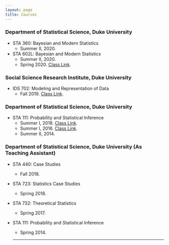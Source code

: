 ```yaml
---
layout: page
title: Courses
---
```


### Department of Statistical Science, Duke University
* STA 360: Bayesian and Modern Statistics
  * Summer II, 2020.
* STA 602L: Bayesian and Modern Statistics
  * Summer II, 2020.
  * Spring 2020. [Class Link](https://sta-602l-s20.github.io/Course-Website/).

### Social Science Research Institute, Duke University
* IDS 702: Modeling and Representation of Data
  * Fall 2019. [Class Link](https://ids-702-f19.github.io/Course-Website/).

### Department of Statistical Science, Duke University
* STA 111: Probability and Statistical Inference
  * Summer I, 2018. [Class Link](https://akandelanre.github.io/STA111-Summer2018-Course-Website/).
  * Summer I, 2016. [Class Link](https://akandelanre.github.io/STA111-Summer2016-Course-Website/).
  * Summer II, 2014.

### Department of Statistical Science, Duke University (As Teaching Assistant)
* STA 440: Case Studies
  * Fall 2018.

* STA 723: Statistics Case Studies
  * Spring 2018.

* STA 732: Theoretical Statistics
  * Spring 2017.

* STA 111: Probability and Statistical Inference
  * Spring 2014.

  -------------------------
